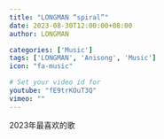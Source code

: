 ```yaml
---
title: "LONGMAN “spiral”"
date: 2023-08-30T12:00:00+08:00
author: LONGMAN

categories: ['Music']
tags: ['LONGMAN', 'Anisong', 'Music']
icon: "fa-music"

# Set your video id for
youtube: "fE9trKOuT3Q"
vimeo: ""
---
```


2023年最喜欢的歌
